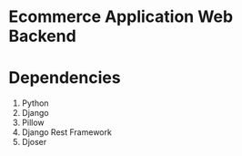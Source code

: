 # Ecommerce Application Web Backend

# Dependencies
1. Python
2. Django
3. Pillow
4. Django Rest Framework
5. Djoser
